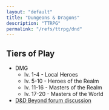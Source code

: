 ```yaml
---
layout: "default"
title: "Dungeons & Dragons"
description: "TTRPG"
permalink: "/refs/ttrpg/dnd"
---
```


## Tiers of Play

- DMG
    - lv. 1-4 - Local Heroes
    - lv. 5-10 - Heroes of the Realm
    - lv. 11-16 - Masters of the Realm
    - lv. 17-20 - Masters of the World
- [D&D Beyond forum discussion](https://www.dndbeyond.com/forums/d-d-beyond-general/general-discussion/35778-tiers-of-play-going-beyond-level-20-can-i-have)
